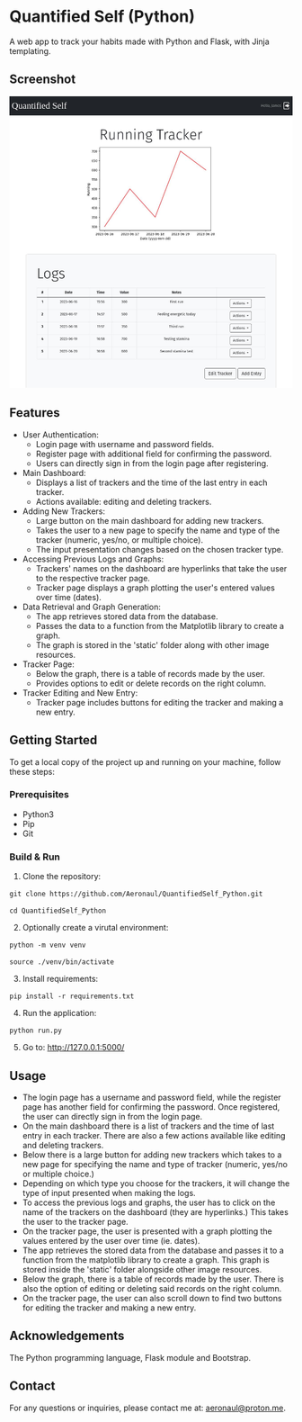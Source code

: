 # Quantified Self (Python)
A web app to track your habits made with Python and Flask, with Jinja templating.

## Screenshot
![Quantified Self screenshot](screenshot.jpg?raw=true)

## Features
- User Authentication:
  - Login page with username and password fields.
  - Register page with additional field for confirming the password.
  - Users can directly sign in from the login page after registering.
- Main Dashboard:
  - Displays a list of trackers and the time of the last entry in each tracker.
  - Actions available: editing and deleting trackers.
- Adding New Trackers:
  - Large button on the main dashboard for adding new trackers.
  - Takes the user to a new page to specify the name and type of the tracker (numeric, yes/no, or multiple choice).
  - The input presentation changes based on the chosen tracker type.
- Accessing Previous Logs and Graphs:
  - Trackers' names on the dashboard are hyperlinks that take the user to the respective tracker page.
  - Tracker page displays a graph plotting the user's entered values over time (dates).
- Data Retrieval and Graph Generation:
  - The app retrieves stored data from the database.
  - Passes the data to a function from the Matplotlib library to create a graph.
  - The graph is stored in the 'static' folder along with other image resources.
- Tracker Page:
  - Below the graph, there is a table of records made by the user.
  - Provides options to edit or delete records on the right column.
- Tracker Editing and New Entry:
  - Tracker page includes buttons for editing the tracker and making a new entry.

## Getting Started
To get a local copy of the project up and running on your machine, follow these steps:

### Prerequisites
- Python3
- Pip
- Git

### Build & Run
1. Clone the repository:
```
git clone https://github.com/Aeronaul/QuantifiedSelf_Python.git
```
```
cd QuantifiedSelf_Python
```
2. Optionally create a virutal environment:
```
python -m venv venv
```
```
source ./venv/bin/activate
```
3. Install requirements:
```
pip install -r requirements.txt
```
4. Run the application:
```
python run.py
```
5. Go to: http://127.0.0.1:5000/

## Usage
- The login page has a username and password field, while the register page has another field for confirming the password. Once registered, the user can directly sign in from the login page.
- On the main dashboard there is a list of trackers and the time of last entry in each tracker. There are also a few actions available like editing and deleting trackers.
- Below there is a large button for adding new trackers which takes to a new page for specifying the name and type of tracker (numeric, yes/no or multiple choice.)
- Depending on which type you choose for the trackers, it will change the type of input presented when making the logs.
- To access the previous logs and graphs, the user has to click on the name of the trackers on the dashboard (they are hyperlinks.) This takes the user to the tracker page.
- On the tracker page, the user is presented with a graph plotting the values entered by the user over time (ie. dates).
- The app retrieves the stored data from the database and passes it to a function from the matplotlib library to create a graph. This graph is stored inside the 'static' folder alongside other image resources.
- Below the graph, there is a table of records made by the user. There is also the option of editing or deleting said records on the right column.
- On the tracker page, the user can also scroll down to find two buttons for editing the tracker and making a new entry.

## Acknowledgements
The Python programming language, Flask module and Bootstrap.

## Contact
For any questions or inquiries, please contact me at: aeronaul@proton.me.

